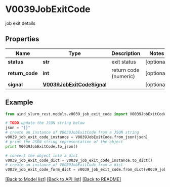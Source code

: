 # V0039JobExitCode

job exit details

## Properties

Name | Type | Description | Notes
------------ | ------------- | ------------- | -------------
**status** | **str** | exit status | [optional] 
**return_code** | **int** | return code (numeric) | [optional] 
**signal** | [**V0039JobExitCodeSignal**](V0039JobExitCodeSignal.md) |  | [optional] 

## Example

```python
from aind_slurm_rest.models.v0039_job_exit_code import V0039JobExitCode

# TODO update the JSON string below
json = "{}"
# create an instance of V0039JobExitCode from a JSON string
v0039_job_exit_code_instance = V0039JobExitCode.from_json(json)
# print the JSON string representation of the object
print V0039JobExitCode.to_json()

# convert the object into a dict
v0039_job_exit_code_dict = v0039_job_exit_code_instance.to_dict()
# create an instance of V0039JobExitCode from a dict
v0039_job_exit_code_form_dict = v0039_job_exit_code.from_dict(v0039_job_exit_code_dict)
```
[[Back to Model list]](../README.md#documentation-for-models) [[Back to API list]](../README.md#documentation-for-api-endpoints) [[Back to README]](../README.md)


